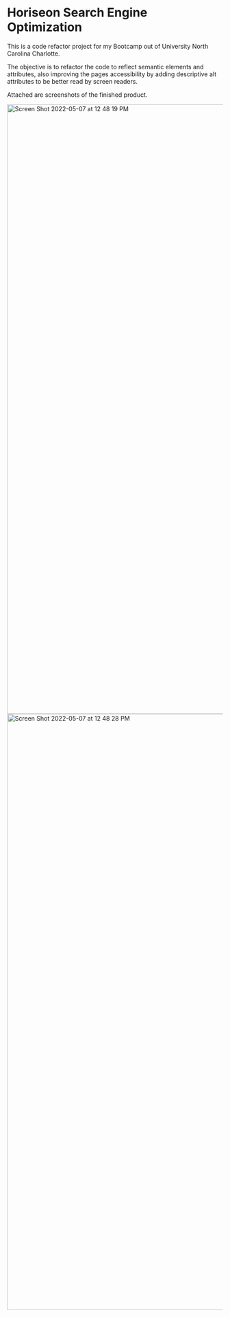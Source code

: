 # Horiseon Search Engine Optimization

This is a code refactor project for my Bootcamp out of University North Carolina Charlotte. 

The objective is to refactor the code to reflect semantic elements and attributes, also improving the pages accessibility by adding descriptive alt attributes to be better read by screen readers.

Attached are screenshots of the finished product.

<img width="1421" alt="Screen Shot 2022-05-07 at 12 48 19 PM" src="https://user-images.githubusercontent.com/101281767/167263954-14998251-657b-41fc-bcd9-7b522485183f.png">
<img width="1390" alt="Screen Shot 2022-05-07 at 12 48 28 PM" src="https://user-images.githubusercontent.com/101281767/167263959-1cf1d44c-d32a-4f65-8ba2-44a624cb07d5.png">
